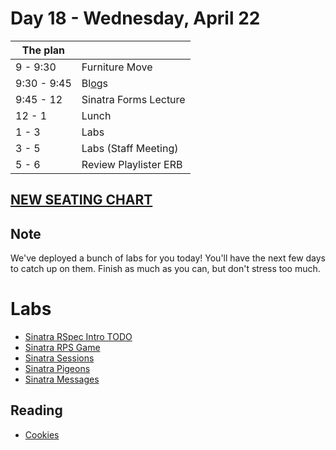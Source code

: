 # Day 18 - Wednesday, April 22

The plan        |      |
----------------|-------
9 - 9:30        | Furniture Move
9:30 - 9:45     | Bl[o](http://media.giphy.com/media/oKpaMpwrMIpbO/giphy.gif)gs
9:45 - 12       | Sinatra Forms Lecture
12 - 1          | Lunch
1 - 3           | Labs
3 - 5           | Labs (Staff Meeting)
5 - 6           | Review Playlister ERB

## [NEW SEATING CHART](http://i61.tinypic.com/rw2i38.png)

## Note

We've deployed a bunch of labs for you today! You'll have the next few days to catch up on them. Finish as much as you can, but don't stress too much. 

# Labs

* [Sinatra RSpec Intro TODO](http://learn.flatironschool.com/lessons/3546)
* [Sinatra RPS Game](http://learn.flatironschool.com/lessons/3548)
* [Sinatra Sessions](http://learn.flatironschool.com/lessons/3558)
* [Sinatra Pigeons](http://learn.flatironschool.com/lessons/3565)
* [Sinatra Messages](http://learn.flatironschool.com/lessons/3549)

## Reading 

* [Cookies](http://learn.flatironschool.com/lessons/3556)


